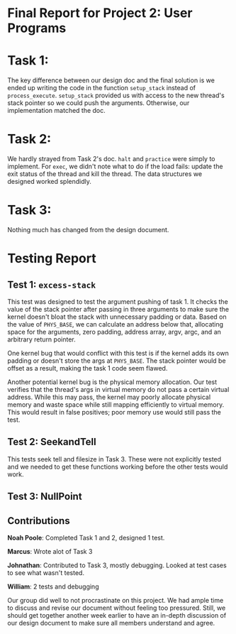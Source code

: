 Final Report for Project 2: User Programs
===================================

# Task 1:
The key difference between our design doc and the final solution is we ended up writing the code in the function `setup_stack` instead of `process_execute`.  `setup_stack` provided us with access to the new thread's stack pointer so we could push the arguments.  Otherwise, our implementation matched the doc.

# Task 2:
We hardly strayed from Task 2's doc.  `halt` and `practice` were simply to implement.  For `exec`, we didn't note what to do if the load fails: update the exit status of the thread and kill the thread.  The data structures we designed worked splendidly.

# Task 3:
Nothing much has changed from the design document.


# Testing Report

## Test 1: `excess-stack`
This test was designed to test the argument pushing of task 1.  It checks the value of the stack pointer after passing in three arguments to make sure the kernel doesn't bloat the stack with unnecessary padding or data.  Based on the value of `PHYS_BASE`, we can calculate an address below that, allocating space for the arguments, zero padding, address array, argv, argc, and an arbitrary return pointer.

One kernel bug that would conflict with this test is if the kernel adds its own padding or doesn't store the args at `PHYS_BASE`.  The stack pointer would be offset as a result, making the task 1 code seem flawed.

Another potential kernel bug is the physical memory allocation.  Our test verifies that the thread's args in virtual memory do not pass a certain virtual address.  While this may pass, the kernel may poorly allocate physical memory and waste space while still mapping efficiently to virtual memory.  This would result in false positives; poor memory use would still pass the test.

## Test 2: SeekandTell
This tests seek tell and filesize in Task 3. These were not explicitly tested and we needed to get these functions working before the other tests would work.

## Test 3: NullPoint

## Contributions
**Noah Poole**: Completed Task 1 and 2, designed 1 test.

**Marcus**: Wrote alot of Task 3

**Johnathan**: Contributed to Task 3, mostly debugging. Looked at test cases to see what wasn't tested.

**William**: 2 tests and debugging

Our group did well to not procrastinate on this project.  We had ample time to discuss and revise our document without feeling too pressured.  Still, we should get together another week earlier to have an in-depth discussion of our design document to make sure all members understand and agree.
